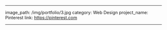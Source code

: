 ---

image_path: /img/portfolio/3.jpg
category: Web Design
project_name: Pinterest
link: https://pinterest.com

---